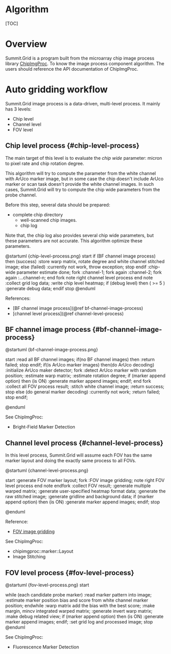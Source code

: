 
Algorithm
=========

[TOC]

Overview
========

Summit.Grid is a program built from the microarray chip image process library [ChipImgProc](http://gitlab.centrilliontech.com.tw:10080/centrillion/ChipImgProc).
To know the image process component algorithm. The users should reference the API documentation of ChipImgProc.

Auto gridding workflow
======================

Summit.Grid image process is a data-driven, multi-level process.
It mainly has 3 levels:

* Chip level
* Channel level
* FOV level

Chip level process {#chip-level-process}
------------------

The main target of this level is to evaluate the *chip wide* parameter: micron to pixel rate and chip rotation degree.

This algorithm will try to compute the parameter from the white channel with ArUco marker image, but in some case the chip doesn't include ArUco marker or scan task doesn't provide the white channel images.
In such cases, Summit.Grid will try to compute the chip wide parameters from the probe channel.

Before this step, several data should be prepared:

* complete chip directory
  * well-scanned chip images.
  * chip log

Note that, the chip log also provides several chip wide parameters, but these parameters are not accurate. This algorithm optimize these parameters.

@startuml {chip-level-process.png}
start
if (BF channel image process) then (success)
    :store warp matrix, rotate degree and white channel stitched image;
else (failed)
    :currently not work, throw exception;
    stop
endif
:chip-wide parameter estimate done;
fork
    :channel-1;
fork again
    :channel-2;
fork again
    :...channel-n;
end fork
note right
    channel level process
end note
:collect grid log data;
:write chip level heatmap;
if (debug level) then ( >= 5 )
    :generate debug data;
endif
stop
@enduml

References:

* [BF channel image process](@ref bf-channel-image-process)
* [channel level process](@ref channel-level-process)

BF channel image process {#bf-channel-image-process}
---------------------------

@startuml {bf-channel-image-process.png}

start
:read all BF channel images;
if(no BF channel images) then
    :return failed;
    stop
endif;
if(is ArUco marker images) then(do ArUco decoding)
    :initialize ArUco maker detector;
    fork
        :detect ArUco marker with random position;
        :estimate warp matrix;
        :estimate rotation degree;
        if (marker append option) then (is ON)
            :generate marker append images;
        endif;
    end fork
    :collect all FOV process result;
    :stitch white channel image;
    :return success;
    stop
else (do general marker decoding)
    :currently not work;
    :return failed;
    stop
endif;

@enduml

See ChipImgProc:

* Bright-Field Marker Detection

Channel level process {#channel-level-process}
---------------------

In this level process, Summit.Grid will assume each FOV has the same marker layout and doing the exactly same process to all FOVs.

@startuml {channel-level-process.png}

start
:generate FOV marker layout;
fork
    :FOV image gridding;
    note right
        FOV level process
    end note
endfork
:collect FOV result;
:generate multiple warped matrix;
:generate user-specified heatmap format data;
:generate the raw stitched image;
:generate gridline and background data;
if (marker append option) then (is ON)
    :generate marker append images;
endif;
stop

@enduml

Reference:

* [FOV image gridding](#fov-level-process)

See ChipImgProc:

* chipimgproc::marker::Layout
* Image Stitching

FOV level process {#fov-level-process}
-----------------

@startuml {fov-level-process.png}
start

while (each candidate probe marker)
    :read marker pattern into image;
    :estimate marker position bias and score from white channel marker position;
endwhile
:warp matrix add the bias with the best score;
:make margin, mincv integrated warped matrix;
:generate invert warp matrix;
:make debug related view;
if (marker append option) then (is ON)
    :generate marker append images;
endif;
:set grid log and processed image;
stop
@enduml

See ChipImgProc:

* Fluorescence Marker Detection